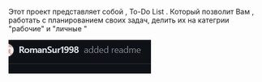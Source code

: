 Этот проект представляет собой , To-Do List .
Который позволит Вам , работать с планированием своих задач, делить их на категрии "рабочие" и "личные "

![Alt text](image.png)
